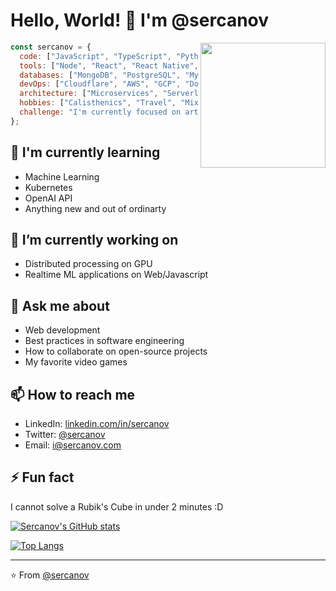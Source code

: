 # Hello, World! 👋 I'm @sercanov

<img align='right' src='https://media.giphy.com/media/13HgwGsXF0aiGY/giphy.gif' width='200"'>

```javascript
const sercanov = {
  code: ["JavaScript", "TypeScript", "Python", "C#"],
  tools: ["Node", "React", "React Native", "GraphQL", "Docker"],
  databases: ["MongoDB", "PostgreSQL", "MySQL", "SQLite", "Firebase"],
  devOps: ["Cloudflare", "AWS", "GCP", "Dokku", "Azure", "GitHub Actions", "GitLab CI/CD"],
  architecture: ["Microservices", "Serverless", "RESTful APIs", "MVC"],
  hobbies: ["Calisthenics", "Travel", "Mixing Music", "Mixing Cocktails", "Gaming"],
  challenge: "I'm currently focused on artlabs.ai to bring 3D and AR experiences to peoples everyday life"
};
```

## 🌱 I'm currently learning

- Machine Learning
- Kubernetes
- OpenAI API
- Anything new and out of ordinarty


## 🔭 I’m currently working on

- Distributed processing on GPU
- Realtime ML applications on Web/Javascript 

## 💬 Ask me about

- Web development
- Best practices in software engineering
- How to collaborate on open-source projects
- My favorite video games

## 📫 How to reach me

- LinkedIn: [linkedin.com/in/sercanov](https://www.linkedin.com/in/sercanov)
- Twitter: [@sercanov](https://twitter.com/sercanov)
- Email: [i@sercanov.com](mailto:i@sercanov.com)


## ⚡ Fun fact

I cannot solve a Rubik's Cube in under 2 minutes :D

[![Sercanov's GitHub stats](https://github-readme-stats.vercel.app/api?username=sercanov&show_icons=true&theme=radical)](https://github.com/sercanov/github-readme-stats)

[![Top Langs](https://github-readme-stats.vercel.app/api/top-langs/?username=sercanov&layout=compact&theme=radical)](https://github.com/sercanov/github-readme-stats)

---

⭐️ From [@sercanov](https://github.com/sercanov)
